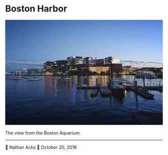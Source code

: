# Boston Harbor

![A tight cluster of buildings seen from across a small bay at dusk](assets/84c5ec20274176d24913361e249b726c.webp)

The view from the Boston Aquarium.

- - - -

👤 Nathan Acks
📅 October 20, 2018
